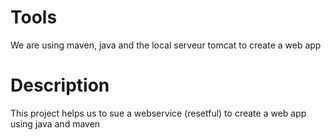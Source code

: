 # Tools
We are using maven, java and the local serveur tomcat to create a web app 

# Description
This project helps us to sue a webservice (resetful) to create a web app using java and maven 


